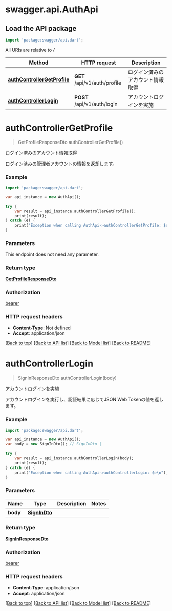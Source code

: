 # swagger.api.AuthApi

## Load the API package
```dart
import 'package:swagger/api.dart';
```

All URIs are relative to */*

Method | HTTP request | Description
------------- | ------------- | -------------
[**authControllerGetProfile**](AuthApi.md#authControllerGetProfile) | **GET** /api/v1/auth/profile | ログイン済みのアカウント情報取得
[**authControllerLogin**](AuthApi.md#authControllerLogin) | **POST** /api/v1/auth/login | アカウントログインを実施

# **authControllerGetProfile**
> GetProfileResponseDto authControllerGetProfile()

ログイン済みのアカウント情報取得

ログイン済みの管理者アカウントの情報を返却します。

### Example
```dart
import 'package:swagger/api.dart';

var api_instance = new AuthApi();

try {
    var result = api_instance.authControllerGetProfile();
    print(result);
} catch (e) {
    print("Exception when calling AuthApi->authControllerGetProfile: $e\n");
}
```

### Parameters
This endpoint does not need any parameter.

### Return type

[**GetProfileResponseDto**](GetProfileResponseDto.md)

### Authorization

[bearer](../README.md#bearer)

### HTTP request headers

 - **Content-Type**: Not defined
 - **Accept**: application/json

[[Back to top]](#) [[Back to API list]](../README.md#documentation-for-api-endpoints) [[Back to Model list]](../README.md#documentation-for-models) [[Back to README]](../README.md)

# **authControllerLogin**
> SignInResponseDto authControllerLogin(body)

アカウントログインを実施

アカウントログインを実行し、認証結果に応じてJSON Web Tokenの値を返します。

### Example
```dart
import 'package:swagger/api.dart';

var api_instance = new AuthApi();
var body = new SignInDto(); // SignInDto | 

try {
    var result = api_instance.authControllerLogin(body);
    print(result);
} catch (e) {
    print("Exception when calling AuthApi->authControllerLogin: $e\n");
}
```

### Parameters

Name | Type | Description  | Notes
------------- | ------------- | ------------- | -------------
 **body** | [**SignInDto**](SignInDto.md)|  | 

### Return type

[**SignInResponseDto**](SignInResponseDto.md)

### Authorization

[bearer](../README.md#bearer)

### HTTP request headers

 - **Content-Type**: application/json
 - **Accept**: application/json

[[Back to top]](#) [[Back to API list]](../README.md#documentation-for-api-endpoints) [[Back to Model list]](../README.md#documentation-for-models) [[Back to README]](../README.md)

